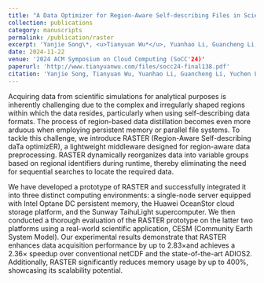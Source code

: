 ```yaml
---
title: "A Data Optimizer for Region-Aware Self-describing Files in Scientific Computing"
collection: publications
category: manuscripts
permalink: /publication/raster
excerpt: 'Yanjie Song\*, <u>Tianyuan Wu*</u>, Yuanhao Li, Guancheng Li, Yuchen Liu, Shu Yin, Wei Xue, Junchao Wang (\* Equal contribution).'
date: 2024-11-22
venue: '2024 ACM Symposium on Cloud Computing (SoCC'24)'
paperurl: 'http://www.tianyuanwu.com/files/socc24-final138.pdf'
citation: 'Yanjie Song, Tianyuan Wu, Yuanhao Li, Guancheng Li, Yuchen Liu, Shu Yin, Wei Xue, and Junchao Wang. "A Data Optimizer for Region-Aware Self-describing Files in Scientific Computing." In Proceedings of the 15th ACM Symposium on Cloud Computing, pp. 431-446. 2024.'
---
```


Acquiring data from scientific simulations for analytical purposes is inherently challenging due to the complex and irregularly shaped regions within which the data resides, particularly when using self-describing data formats. The process of region-based data distillation becomes even more arduous when employing persistent memory or parallel file systems. To tackle this challenge, we introduce RASTER (Region-Aware Self-describing daTa optimizER), a lightweight middleware designed for region-aware data preprocessing. RASTER dynamically reorganizes data into variable groups based on regional identifiers during runtime, thereby eliminating the need for sequential searches to locate the required data.

We have developed a prototype of RASTER and successfully integrated it into three distinct computing environments: a single-node server equipped with Intel Optane DC persistent memory, the Huawei OceanStor cloud storage platform, and the Sunway TaihuLight supercomputer. We then conducted a thorough evaluation of the RASTER prototype on the latter two platforms using a real-world scientific application, CESM (Community Earth System Model). Our experimental results demonstrate that RASTER enhances data acquisition performance by up to 2.83×and achieves a 2.36× speedup over conventional netCDF and the state-of-the-art ADIOS2. Additionally, RASTER significantly reduces memory usage by up to 400%, showcasing its scalability potential.